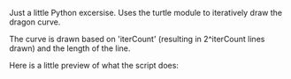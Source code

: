 Just a little Python excersise. Uses the turtle module to iteratively draw the dragon curve.

The curve is drawn based on 'iterCount' (resulting in 2^iterCount lines drawn) and the length of the line.

Here is a little preview of what the script does:

